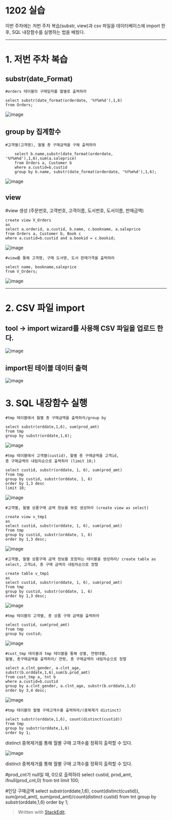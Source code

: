 # 1202 실습



이번 주차에는 저번 주차 복습(substr, view)과  csv 파일을 데이터베이스에 import 한 후, SQL 내장함수를 실행하는 법을 배웠다.

---

# 1. 저번 주차 복습

## substr(date_Format)
    
    #orders 테이블의 구매일자를 월별로 출력하라
    
    select substr(date_format(orderdate, '%Y%m%d'),1,6)
    from Orders;

![image](https://user-images.githubusercontent.com/114793024/206440248-aad514ba-b48c-494b-8eab-949e0f079095.png)



## group by 집계함수

    #고객별(고객명), 월별 총 구매금액을 구해 출력하라
    
        select b.name,substr(date_format(orderdate, '%Y%m%d'),1,6),sum(a.saleprice)
        from Orders a, Customer b
        where a.custid=b.custid
        group by b.name, substr(date_format(orderdate, '%Y%m%d'),1,6);

![image](https://user-images.githubusercontent.com/114793024/206441445-b8b4c80c-0cf4-4047-b62f-5067d2238df8.png)



## view 


#view 생성 (주문번호, 고객번호, 고객이름, 도서번호, 도서이름, 판매금액)

    create view V_Orders
    as 
    select a.orderid, a.custid, b.name, c.bookname, a.saleprice
    from Orders a, Customer b, Book c
    where a.custid=b.custid and a.bookid = c.bookid;

![image](https://user-images.githubusercontent.com/114793024/206445501-42bcfdb4-0b64-48a4-b40d-817e1634ae6e.png)

    #view를 통해 고객명, 구매 도서명, 도서 판매가격을 출력하라 
    
    select name, bookname,saleprice
    from V_Orders;

![image](https://user-images.githubusercontent.com/114793024/206442716-0a2f318d-d564-4ad5-9d74-195495db4d70.png)


---

# 2. CSV 파일 import

## tool -> import wizard를 사용해 CSV 파일을 업로드 한다.


![image](https://user-images.githubusercontent.com/114793024/206447031-f4357432-0f03-440b-b9b6-0419df2f5fb0.png)



## import된  테이블 데이터 출력

![image](https://user-images.githubusercontent.com/114793024/206447709-02ef9c41-3184-443e-9fdf-b9b350150749.png)



# 3. SQL 내장함수 실행



    #tmp 테이블에서 월별 총 구매금액을 출력하라/group by 
    
    select substr(orddate,1,6), sum(prod_amt)
    from tmp
    group by substr(orddate,1,6);


![image](https://user-images.githubusercontent.com/114793024/206449995-edbad9b0-4697-4db4-a157-5b727d3fcc38.png)


    #tmp 테이블에서 고객별(custid), 월별 총 구매금액을 고객id, 
    총 구매금액의 내림차순으로 출력하라 (limit 10;)
    
    select custid, substr(orddate, 1, 6), sum(prod_amt)
    from tmp
    group by custid, substr(orddate, 1, 6)
    order by 1,3 desc
    limit 10;


![image](https://user-images.githubusercontent.com/114793024/206451194-2821eda5-9dba-4eb2-ad21-7869c5519963.png)



    #고객별, 월별 상품구매 금액 정보를 뷰로 생성하라 (create view as select)
    
    create view v_tmp1
    as 
    select custid, substr(orddate, 1, 6), sum(prod_amt)
    from tmp
    group by custid, substr(orddate, 1, 6)
    order by 1,3 desc;


![image](https://user-images.githubusercontent.com/114793024/206451976-a9494345-b113-4ebd-a324-8b32350b8d4e.png)



    #고객별, 월별 상품구매 금액 정보를 포함하는 테이블을 생성하라/ create table as select, 고객id, 총 구매 금액의 내림차순으로 정렬
    
    create table v_tmp1
    as 
    select custid, substr(orddate, 1, 6), sum(prod_amt)
    from tmp
    group by custid, substr(orddate, 1, 6)
    order by 1,3 desc;


![image](https://user-images.githubusercontent.com/114793024/206452967-ca8b51be-12a6-414d-82c1-602da776bec3.png)



    #tmp 테이블의 고객별, 총 상품 구매 금액을 출력하라
    
    select custid, sum(prod_amt)
    from tmp
    group by custid;


![image](https://user-images.githubusercontent.com/114793024/206453396-279710bf-7fba-4cb2-9eb6-4670c3de0dad.png)


    #cust_tmp 테이블과 tmp 테이블을 통해 성별, 연령대별, 
    월별, 총구매금액을 출력하라/ 연령, 총 구매금액의 내림차순으로 정렬
    
    select a.clnt_gender, a.clnt_age, substr(b.orddate,1,6),sum(b.prod_amt)
    from cust_tmp a, tnt b
    where a.custid=b.custid
    group by a.clnt_gender, a.clnt_age, substr(b.orddate,1,6)
    order by 3,4 desc;

![image](https://user-images.githubusercontent.com/114793024/206454662-1245c79e-c44b-4e6b-803e-57fbad7ea1b2.png)


    #tmp 테이블의 월별 구매고객수를 출력하라/(중복제거 distinct)
    
    select substr(orddate,1,6), count(distinct(custid))
    from tmp
    group by substr(orddate,1,6)
    order by 1;

distinct 중복제거를 통해 월별 구매 고객수를 정확히 출력할 수 있다.

![image](https://user-images.githubusercontent.com/114793024/206455869-4f4a55b8-748c-48d3-b089-3629efa3ac57.png)

distinct 중복제거를 통해 월별 구매 고객수를 정확히 출력할 수 있다.



#prod_cnt가 null일 때, 0으로 출력하라 
select custid, prod_amt, ifnull(prod_cnt,0)
from tnt
limit 100;



#인당 구매금액 
select substr(orddate,1,6), count(distinct(custid)), sum(prod_amt), sum(prod_amt)/count(distinct custid)
from tnt 
group by substr(orddate,1,6)
order by 1;




> Written with [StackEdit](https://stackedit.io/).




<!--stackedit_data:
eyJoaXN0b3J5IjpbLTg0MjU2NzI3OCwxODk5NjYyNTU0LDIyMz
A4MDU1NiwyMjc4NDc3NzEsMTMzOTUwNzc1MCwzNjk4OTA2NjEs
MjA5MDQwNzMxOSwxMDg1ODgxNTcxXX0=
-->